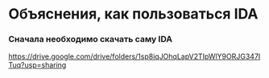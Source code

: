 # Объяснения, как пользоваться IDA
### Сначала необходимо скачать саму IDA
https://drive.google.com/drive/folders/1sp8iqJOhqLapV2TIpWlY9ORJG347ITuq?usp=sharing
